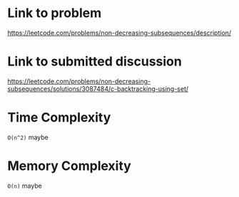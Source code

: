# Link to problem
https://leetcode.com/problems/non-decreasing-subsequences/description/

# Link to submitted discussion
https://leetcode.com/problems/non-decreasing-subsequences/solutions/3087484/c-backtracking-using-set/

# Time Complexity
`O(n^2)` maybe

# Memory Complexity
`O(n)` maybe
